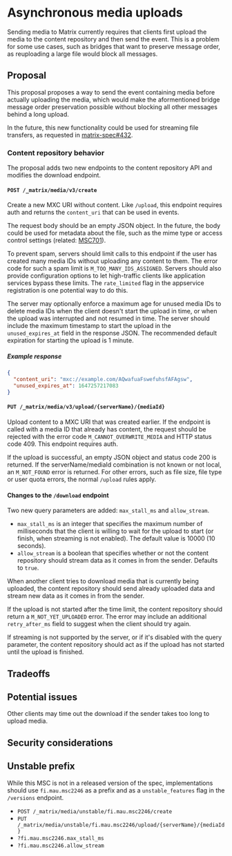 # Asynchronous media uploads
Sending media to Matrix currently requires that clients first upload the media
to the content repository and then send the event. This is a problem for some
use cases, such as bridges that want to preserve message order, as reuploading
a large file would block all messages.

## Proposal
This proposal proposes a way to send the event containing media before actually
uploading the media, which would make the aformentioned bridge message order
preservation possible without blocking all other messages behind a long upload.

In the future, this new functionality could be used for streaming file
transfers, as requested in [matrix-spec#432].

### Content repository behavior
The proposal adds two new endpoints to the content repository API and modifies
the download endpoint.

#### `POST /_matrix/media/v3/create`
Create a new MXC URI without content. Like `/upload`, this endpoint requires
auth and returns the `content_uri` that can be used in events.

The request body should be an empty JSON object. In the future, the body could
be used for metadata about the file, such as the mime type or access control
settings (related: [MSC701]).

To prevent spam, servers should limit calls to this endpoint if the user has
created many media IDs without uploading any content to them. The error code
for such a spam limit is `M_TOO_MANY_IDS_ASSIGNED`. Servers should also provide
configuration options to let high-traffic clients like application services
bypass these limits. The `rate_limited` flag in the appservice registration is
one potential way to do this.

The server may optionally enforce a maximum age for unused media IDs to delete
media IDs when the client doesn't start the upload in time, or when the upload
was interrupted and not resumed in time. The server should include the maximum
timestamp to start the upload in the `unused_expires_at` field in the response
JSON. The recommended default expiration for starting the upload is 1 minute.

##### Example response
```json
{
  "content_uri": "mxc://example.com/AQwafuaFswefuhsfAFAgsw",
  "unused_expires_at": 1647257217083
}
```

#### `PUT /_matrix/media/v3/upload/{serverName}/{mediaId}`
Upload content to a MXC URI that was created earlier. If the endpoint is called
with a media ID that already has content, the request should be rejected with
the error code `M_CANNOT_OVERWRITE_MEDIA` and HTTP status code 409. This endpoint
requires auth.

If the upload is successful, an empty JSON object and status code 200 is
returned. If the serverName/mediaId combination is not known or not local, an
`M_NOT_FOUND` error is returned. For other errors, such as file size, file type
or user quota errors, the normal `/upload` rules apply.

#### Changes to the `/download` endpoint
Two new query parameters are added: `max_stall_ms` and `allow_stream`.

* `max_stall_ms` is an integer that specifies the maximum number of milliseconds
  that the client is willing to wait for the upload to start (or finish, when
  streaming is not enabled). The default value is 10000 (10 seconds).
* `allow_stream` is a boolean that specifies whether or not the content
  repository should stream data as it comes in from the sender. Defaults to
  `true`.

When another client tries to download media that is currently being uploaded,
the content repository should send already uploaded data and stream new data as
it comes in from the sender.

If the upload is not started after the time limit, the content repository
should return a `M_NOT_YET_UPLOADED` error. The error may include an additional
`retry_after_ms` field to suggest when the client should try again.

If streaming is not supported by the server, or if it's disabled with the query
parameter, the content repository should act as if the upload has not started
until the upload is finished.

## Tradeoffs

## Potential issues
Other clients may time out the download if the sender takes too long to upload
media.

## Security considerations

## Unstable prefix
While this MSC is not in a released version of the spec, implementations should
use `fi.mau.msc2246` as a prefix and as a `unstable_features` flag in the
`/versions` endpoint.

* `POST /_matrix/media/unstable/fi.mau.msc2246/create`
* `PUT /_matrix/media/unstable/fi.mau.msc2246/upload/{serverName}/{mediaId}`
* `?fi.mau.msc2246.max_stall_ms`
* `?fi.mau.msc2246.allow_stream`

[matrix-spec#432]: https://github.com/matrix-org/matrix-spec/issues/432
[MSC701]: https://github.com/matrix-org/matrix-doc/issues/701
